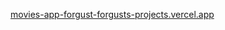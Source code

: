 [movies-app-forgust-forgusts-projects.vercel.app](https://movies-app-forgust-forgusts-projects.vercel.app/)
